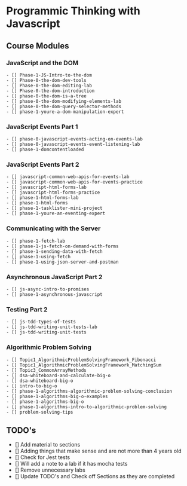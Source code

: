 #  Programmic Thinking with Javascript


## Course Modules
### JavaScript and the DOM
    - [] Phase-1-JS-Intro-to-the-dom
    - [] Phase-0-the-dom-dev-tools
    - [] Phase-0-the-dom-editing-lab
    - [] Phase-0-the-dom-introduction
    - [] phase-0-the-dom-is-a-tree
    - [] phase-0-the-dom-modifying-elements-lab
    - [] phase-0-the-dom-query-selector-methods
    - [] phase-1-youre-a-dom-manipulation-expert
### JavaScript Events Part 1
    - [] phase-0-javascript-events-acting-on-events-lab
    - [] phase-0-javascript-events-event-listening-lab
    - [] phase-1-domcontentloaded
### JavaScript Events Part 2
    - [] javascript-common-web-apis-for-events-lab
    - [] javascript-common-web-apis-for-events-practice
    - [] javascript-html-forms-lab
    - [] javascript-html-forms-practice
    - [] phase-1-html-forms-lab
    - [] phase-1-html-forms
    - [] phase-1-tasklister-mini-project
    - [] phase-1-youre-an-eventing-expert
### Communicating with the Server
    - [] phase-1-fetch-lab
    - [] phase-1-js-fetch-on-demand-with-forms
    - [] phase-1-sending-data-with-fetch
    - [] phase-1-using-fetch
    - [] phase-1-using-json-server-and-postman
### Asynchronous JavaScript Part 2
    - [] js-async-intro-to-promises
    - [] phase-1-asynchronous-javascript
### Testing Part 2
    - [] js-tdd-types-of-tests
    - [] js-tdd-writing-unit-tests-lab
    - [] js-tdd-writing-unit-tests
### Algorithmic Problem Solving
    - [] Topic1_AlgorithmicProblemSolvingFramework_Fibonacci
    - [] Topic1_AlgorithmicProblemSolvingFramework_MatchingSum
    - [] Topic3_CommonArrayMethods
    - [] dsa-whiteboard-and-calculate-big-o
    - [] dsa-whiteboard-big-o
    - [] intro-to-big-o
    - [] phase-1-algorithms-algorithmic-problem-solving-conclusion
    - [] phase-1-algorithms-big-o-examples
    - [] phase-1-algorithms-big-o
    - [] phase-1-algorithms-intro-to-algorithmic-problem-solving
    - [] problem-solving-tips
    
## TODO's
- [] Add material to sections
- [] Adding things that make sense and are not more than 4 years old
- [] Check for Jest tests
- [] Will add a note to a lab if it has mocha tests
- [] Remove unnecessary labs
- [] Update TODO's and Check off Sections as they are completed
